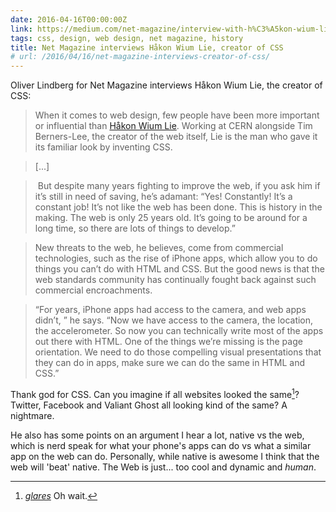 ```yaml
---
date: 2016-04-16T00:00:00Z
link: https://medium.com/net-magazine/interview-with-h%C3%A5kon-wium-lie-f3328aeca8ed#.j1xdd66fp
tags: css, design, web design, net magazine, history
title: Net Magazine interviews Håkon Wium Lie, creator of CSS
# url: /2016/04/16/net-magazine-interviews-creator-of-css/
---
```


Oliver Lindberg for Net Magazine interviews Håkon Wium Lie, the creator of CSS: 

> When it comes to web design, few people have been more important or influential than [Håkon Wium Lie](http://people.opera.com/howcome/). Working at CERN alongside Tim Berners-Lee, the creator of the web itself, Lie is the man who gave it its familiar look by inventing CSS.


> [...]


>  But despite many years fighting to improve the web, if you ask him if it’s still in need of saving, he’s adamant: “Yes! Constantly! It’s a constant job! It’s not like the web has been done. This is history in the making. The web is only 25 years old. It’s going to be around for a long time, so there are lots of things to develop.”


> New threats to the web, he believes, come from commercial technologies, such as the rise of iPhone apps, which allow you to do things you can’t do with HTML and CSS. But the good news is that the web standards community has continually fought back against such commercial encroachments.


> “For years, iPhone apps had access to the camera, and web apps didn’t, ” he says. “Now we have access to the camera, the location, the accelerometer. So now you can technically write most of the apps out there with HTML. One of the things we’re missing is the page orientation. We need to do those compelling visual presentations that they can do in apps, make sure we can do the same in HTML and CSS.”

Thank god for CSS. Can you imagine if all websites looked the same[^1]? Twitter, Facebook and Valiant Ghost all looking kind of the same? A nightmare.  

He also has some points on an argument I hear a lot, native vs the web, which is nerd speak for what your phone's apps can do vs what a similar app on the web can do. Personally, while native is awesome I think that the web will 'beat' native. The Web is just... too cool and dynamic and *human*.

[^1]: [*glares*](https://publishers.medium.com) Oh wait.